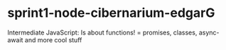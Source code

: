 # sprint1-node-cibernarium-edgarG
Intermediate JavaScript: Is about functions! = promises, classes, async-await and more cool stuff
